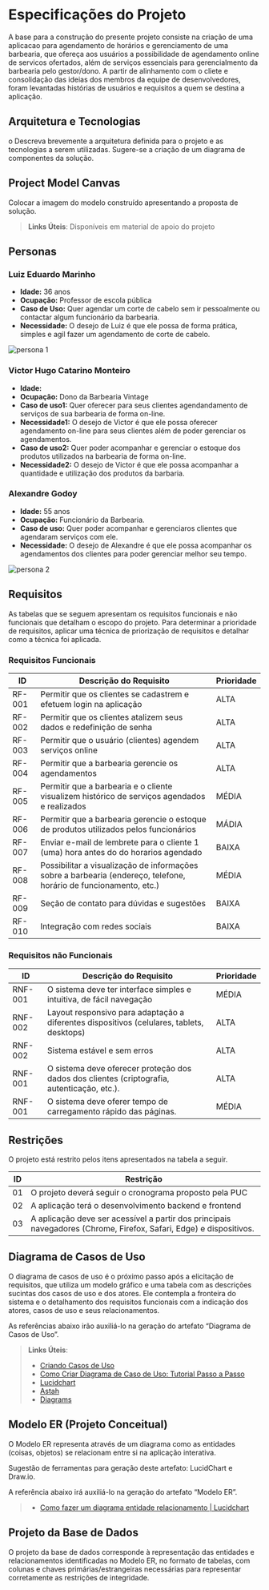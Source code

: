 # Especificações do Projeto

A base para a construção do presente projeto consiste na criação de uma aplicacao para agendamento de horários e gerenciamento de uma barbearia, que ofereça aos usuários a possibilidade de agendamento online de servicos ofertados, além de serviços essenciais para gerencialmento da barbearia pelo gestor/dono. A partir de alinhamento com o cliete e consolidação das ideias dos membros da equipe de desenvolvedores, foram levantadas histórias de usuários e requisitos a quem se destina a aplicação.

## Arquitetura e Tecnologias

o	Descreva brevemente a arquitetura definida para o projeto e as tecnologias a serem utilizadas. Sugere-se a criação de um diagrama de componentes da solução.

## Project Model Canvas

Colocar a imagem do modelo construído apresentando a proposta de solução.

> **Links Úteis**:
> Disponíveis em material de apoio do projeto

## Personas

### Luiz Eduardo Marinho

- **Idade:** 36 anos
- **Ocupação:** Professor de escola pública
- **Caso de Uso:** Quer agendar um corte de cabelo sem ir pessoalmente ou contactar algum funcionário da barbearia.
- **Necessidade:** O desejo de Luiz é que ele possa de forma prática, simples e agil  fazer um agendamento de corte de cabelo.

![persona 1](https://github.com/ICEI-PUC-Minas-PMV-ADS/pmv-ads-2024-1-e5-proj-barbearia/assets/102702197/97e36056-3d8f-437e-93fc-d17ea9b8d3e0)

### Victor Hugo Catarino Monteiro

- **Idade:** 
- **Ocupação:** Dono da Barbearia Vintage
- **Caso de uso1:** Quer oferecer para seus clientes agendandamento de serviços de sua barbearia de forma on-line.
- **Necessidade1:** O desejo de Victor é que ele possa oferecer agendamento on-line para seus clientes além de poder gerenciar os agendamentos.
- **Caso de uso2:** Quer poder acompanhar e gerenciar o estoque dos produtos utilizados na barbearia de forma on-line.
- **Necessidade2:** O desejo de Victor é que ele possa acompanhar a quantidade e utilização dos produtos da barbaria.

### Alexandre Godoy

- **Idade:** 55 anos
- **Ocupação:** Funcionário da Barbearia.
- **Caso de uso:** Quer poder acompanhar e gerenciaros clientes que agendaram serviços com ele.
- **Necessidade:** O desejo de Alexandre é que ele possa acompanhar os agendamentos dos clientes para poder gerenciar melhor seu tempo.

![persona 2](https://github.com/ICEI-PUC-Minas-PMV-ADS/pmv-ads-2024-1-e5-proj-barbearia/assets/102702197/c1081a12-e31d-49d8-a224-b4186ff0352e)


## Requisitos

As tabelas que se seguem apresentam os requisitos funcionais e não funcionais que detalham o escopo do projeto. Para determinar a prioridade de requisitos, aplicar uma técnica de priorização de requisitos e detalhar como a técnica foi aplicada.

### Requisitos Funcionais

|ID    | Descrição do Requisito  | Prioridade |
|-------|-------------------------|----|
|RF-001|Permitir que os clientes se cadastrem e efetuem login na aplicação |ALTA|
|RF-002|Permitir que os clientes atalizem seus dados e redefinição de senha |ALTA|
|RF-003| Permitir que o usuário (clientes) agendem serviços online | ALTA | 
|RF-004| Permitir que a barbearia gerencie os agendamentos   | ALTA |
|RF-005| Permitir que a barbearia e o cliente visualizem histórico de serviços agendados e realizados   | MÉDIA |
|RF-006|Permitir que a barbearia gerencie o estoque de produtos utilizados pelos funcionários |MÁDIA|
|RF-007|Enviar e-mail de lembrete para o cliente 1 (uma) hora antes do do horarios agendado |BAIXA| 
|RF-008|Possibilitar a visualização de informações sobre a barbearia (endereço, telefone, horário de funcionamento, etc.) |MÉDIA| 
|RF-009|Seção de contato para dúvidas e sugestões |BAIXA| 
|RF-010|Integração com redes sociais |BAIXA| 

### Requisitos não Funcionais

|ID     | Descrição do Requisito  |Prioridade |
|-------|-------------------------|----|
|RNF-001| O sistema deve ter interface simples e intuitiva, de fácil navegação| MÉDIA | 
|RNF-002| Layout responsivo para adaptação a diferentes dispositivos (celulares, tablets, desktops) |  ALTA | 
|RNF-002| Sistema estável e sem erros |  ALTA |
|RNF-001|O sistema deve oferecer proteção dos dados dos clientes (criptografia, autenticação, etc.).| ALTA | 
|RNF-001| O sistema deve oferer tempo de carregamento rápido das páginas.| MÉDIA | 


## Restrições

O projeto está restrito pelos itens apresentados na tabela a seguir.

|ID| Restrição                                             |
|--|-------------------------------------------------------|
|01| O projeto deverá seguir o cronograma proposto pela PUC |
|02| A aplicação terá o desenvolvimento backend e frontend       |
|03| A aplicação deve ser acessível a partir dos principais navegadores (Chrome, Firefox, Safari, Edge) e dispositivos. |


## Diagrama de Casos de Uso

O diagrama de casos de uso é o próximo passo após a elicitação de requisitos, que utiliza um modelo gráfico e uma tabela com as descrições sucintas dos casos de uso e dos atores. Ele contempla a fronteira do sistema e o detalhamento dos requisitos funcionais com a indicação dos atores, casos de uso e seus relacionamentos. 

As referências abaixo irão auxiliá-lo na geração do artefato “Diagrama de Casos de Uso”.

> **Links Úteis**:
> - [Criando Casos de Uso](https://www.ibm.com/docs/pt-br/elm/6.0?topic=requirements-creating-use-cases)
> - [Como Criar Diagrama de Caso de Uso: Tutorial Passo a Passo](https://gitmind.com/pt/fazer-diagrama-de-caso-uso.html/)
> - [Lucidchart](https://www.lucidchart.com/)
> - [Astah](https://astah.net/)
> - [Diagrams](https://app.diagrams.net/)

## Modelo ER (Projeto Conceitual)

O Modelo ER representa através de um diagrama como as entidades (coisas, objetos) se relacionam entre si na aplicação interativa.

Sugestão de ferramentas para geração deste artefato: LucidChart e Draw.io.

A referência abaixo irá auxiliá-lo na geração do artefato “Modelo ER”.

> - [Como fazer um diagrama entidade relacionamento | Lucidchart](https://www.lucidchart.com/pages/pt/como-fazer-um-diagrama-entidade-relacionamento)

## Projeto da Base de Dados

O projeto da base de dados corresponde à representação das entidades e relacionamentos identificadas no Modelo ER, no formato de tabelas, com colunas e chaves primárias/estrangeiras necessárias para representar corretamente as restrições de integridade.
